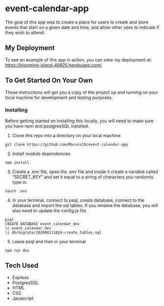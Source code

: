 # event-calendar-app

The goal of this app was to create a place for users to create and store events that start on a given date and time, and allow other uses to indicate if they wish to attend.

## My Deployment

To see an example of this app in action, you can view my deployment at: https://blooming-island-46925.herokuapp.com/

## To Get Started On Your Own

These instructions will get you a copy of the project up and running on your local machine for development and testing purposes. 

### Installing

Before getting started on installing this locally, you will need to make sure you have npm and postgresSQL installed.

1) Clone this repo into a directory on your local machine

```
git clone https://github.com/Moroco19/event-calendar-app
```

2) Install module dependencies
```
npm install
```

3) Create a .env file, open the .env file and inside it create a variable called “SECRET_KEY” and set it equal to a string of characters you randomly type in.

```
touch .env
```

4) In your terminal, connect to psql, create database, connect to the database and import the sql tables.  If you rename the database, you will also need to update the config.js file.

```
psql
CREATE DATABASE event_calendar_dev
\c event_calendar_dev
\i db/migrate/202008111024-create_tables.sql
```

5) Leave psql and then in your terminal

```
npm run dev
```

## Tech Used

- Express
- PostgresSQL
- HTML
- CSS
- Javascript
